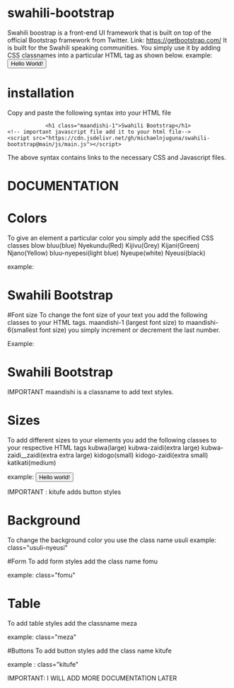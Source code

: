 ﻿# swahili-bootstrap
Swahili boostrap is a front-end UI framework that is built on top of the official Bootstrap framework from Twitter.
Link: https://getbootstrap.com/
It is built for the Swahili speaking communities.
You simply use it by adding CSS classnames into a particular HTML tag as shown below.
example: <button class="kitufe kitufe-bluu">Hello World!</button>
# installation
Copy and paste the following syntax into your HTML file

<!DOCTYPE html>
<html lang="en">
<head>
    <meta charset="UTF-8">
    <meta http-equiv="X-UA-Compatible" content="IE=edge">
    <meta name="viewport" content="width=device-width, initial-scale=1.0">
    <title>Hello World!</title>
    <!-- important css file add it to your html file-->
    <link rel="stylesheet" href="https://cdn.jsdelivr.net/gh/michaelnjuguna/swahili-bootstrap@main/css/main.css" crossorigin="anonymous">

</head>
<body>
    <!-- add div --> 
    
                <h1 class="maandishi-1">Swahili Bootstrap</h1>
    <!-- important javascript file add it to your html file-->
    <script src="https://cdn.jsdelivr.net/gh/michaelnjuguna/swahili-bootstrap@main/js/main.js"></script>
</body>
</html>

The above syntax contains links to the necessary CSS and Javascript files.

# DOCUMENTATION
# Colors
To give an element a particular color you simply add the specified CSS classes blow
bluu(blue)
Nyekundu(Red)
Kijivu(Grey)
Kijani(Green)
Njano(Yellow)
bluu-nyepesi(light blue)
Nyeupe(white)
Nyeusi(black)

example:
 <h1 class="maandishi-bluu">Swahili Bootstrap</h1>
 
 #Font size
 To change the font size of your text you add the following classes to your HTML tags.
 maandishi-1 (largest font size) to maandishi-6(smallest font size) you simply increment or decrement the last number.
 
 Example:  <h1 class="maandishi-4">Swahili Bootstrap</h1>
 IMPORTANT maandishi is a classname to add text styles.
 # Sizes
 To add different sizes to your elements you add the following classes to your respective HTML tags
 kubwa(large)
 kubwa-zaidi(extra large)
 kubwa-zaidi__zaidi(extra extra large)
 kidogo(small)
 kidogo-zaidi(extra small)
 katikati(medium)
 
 example: <button class="kitufe kitufe-kubwa"> Hello world!</button>
 
 IMPORTANT : kitufe adds button styles
 
 
 # Background
 To change the background color you use the class name usuli
 example: class="usuli-nyeusi"
 
 #Form
 To add form styles add the class name fomu
 
 example: class="fomu"

# Table
 To add table styles add the classname meza
 
 example: class="meza"

#Buttons
To add button styles add the class name kitufe

example : class="kitufe"

IMPORTANT: I WILL ADD MORE DOCUMENTATION LATER






